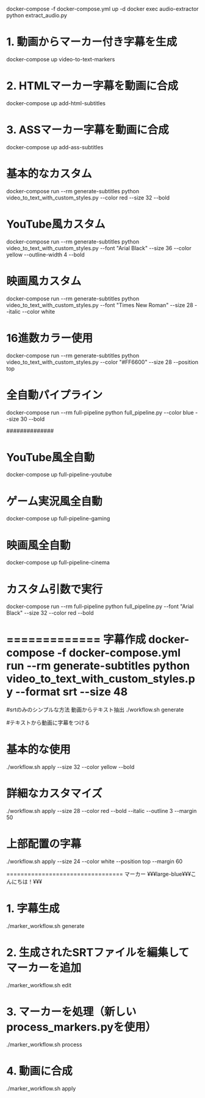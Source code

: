 docker-compose -f docker-compose.yml up -d
docker exec audio-extractor python extract_audio.py


# 1. 動画からマーカー付き字幕を生成
docker-compose up video-to-text-markers

# 2. HTMLマーカー字幕を動画に合成
docker-compose up add-html-subtitles

# 3. ASSマーカー字幕を動画に合成
docker-compose up add-ass-subtitles

# 基本的なカスタム
docker-compose run --rm generate-subtitles python video_to_text_with_custom_styles.py --color red --size 32 --bold

# YouTube風カスタム
docker-compose run --rm generate-subtitles python video_to_text_with_custom_styles.py --font "Arial Black" --size 36 --color yellow --outline-width 4 --bold

# 映画風カスタム
docker-compose run --rm generate-subtitles python video_to_text_with_custom_styles.py --font "Times New Roman" --size 28 --italic --color white

# 16進数カラー使用
docker-compose run --rm generate-subtitles python video_to_text_with_custom_styles.py --color "#FF6600" --size 28 --position top

# 全自動パイプライン
docker-compose run --rm full-pipeline python full_pipeline.py --color blue --size 30 --bold

##############
# YouTube風全自動
docker-compose up full-pipeline-youtube

# ゲーム実況風全自動
docker-compose up full-pipeline-gaming

# 映画風全自動
docker-compose up full-pipeline-cinema

# カスタム引数で実行
docker-compose run --rm full-pipeline python full_pipeline.py --font "Arial Black" --size 32 --color red --bold


=============
字幕作成
docker-compose -f docker-compose.yml run --rm generate-subtitles python  video_to_text_with_custom_styles.py  --format srt --size 48
======================================================
#srtのみのシンプルな方法
動画からテキスト抽出
./workflow.sh generate

#テキストから動画に字幕をつける
# 基本的な使用
./workflow.sh apply --size 32 --color yellow --bold

# 詳細なカスタマイズ
./workflow.sh apply --size 28 --color red --bold --italic --outline 3 --margin 50

# 上部配置の字幕
./workflow.sh apply --size 24 --color white --position top --margin 60

=================================
マーカー
¥¥¥large-blue¥¥¥こんにちは！¥¥¥

# 1. 字幕生成
./marker_workflow.sh generate

# 2. 生成されたSRTファイルを編集してマーカーを追加
./marker_workflow.sh edit

# 3. マーカーを処理（新しいprocess_markers.pyを使用）
./marker_workflow.sh process

# 4. 動画に合成
./marker_workflow.sh apply